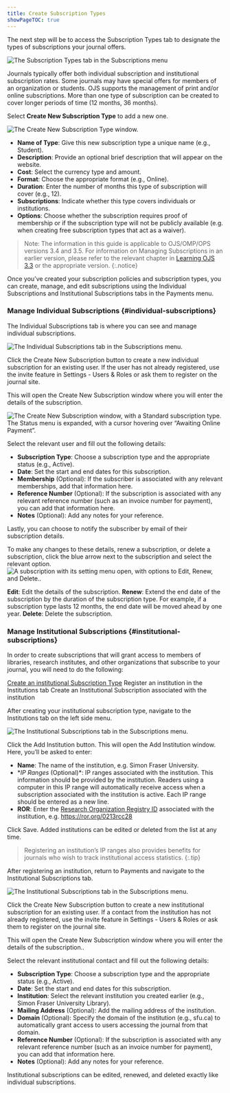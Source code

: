 ```yaml
---
title: Create Subscription Types
showPageTOC: true
---
```


The next step will be to access the Subscription Types tab to designate the types of subscriptions your journal offers.

![The Subscription Types tab in the Subscriptions menu](./assets/subscription-types-3.5.png)

Journals typically offer both individual subscription and institutional subscription rates. Some journals may have special offers for members of an organization or students. OJS supports the management of print and/or online subscriptions. More than one type of subscription can be created to cover longer periods of time (12 months, 36 months).

Select **Create New Subscription Type** to add a new one.

![The Create New Subscription Type window.](./assets/subscription-types-create-3.5.png)

* **Name of Type**: Give this new subscription type a unique name (e.g., Student).
* **Description**: Provide an optional brief description that will appear on the website.
* **Cost**: Select the currency type and amount.
* **Format**: Choose the appropriate format (e.g., Online).
* **Duration**: Enter the number of months this type of subscription will cover (e.g., 12).
* **Subscriptions**: Indicate whether this type covers individuals or institutions.
* **Options**: Choose whether the subscription requires proof of membership or if the subscription type will not be publicly available (e.g. when creating free subscription types that act as a waiver).

>Note: The information in this guide is applicable to OJS/OMP/OPS versions 3.4 and 3.5. For information on Managing Subscriptions in an earlier version, please refer to the relevant chapter in [Learning OJS 3.3](https://docs.pkp.sfu.ca/learning-ojs/3.3/en/subscriptions) or the appropriate version.
{:.notice} 

Once you’ve created your subscription policies and subscription types, you can create, manage, and edit subscriptions using the Individual Subscriptions and Institutional Subscriptions tabs in the Payments menu.

### Manage Individual Subscriptions {#individual-subscriptions}

The Individual Subscriptions tab is where you can see and manage individual subscriptions.

![The Individual Subscriptions tab in the Subscriptions menu.](./assets/individual-tab-3.5.png)


Click the Create New Subscription button to create a new individual subscription for an existing user. If the user has not already registered, use the invite feature in Settings - Users & Roles or ask them to register on the journal site. 

This will open the Create New Subscription window where you will enter the details of the subscription.

![The Create New Subscription window, with a Standard subscription type. The Status menu is expanded, with a cursor hovering over “Awaiting Online Payment”.](./assets/new-individual-3.5.png)


Select the relevant user and fill out the following details:

* **Subscription Type**: Choose a subscription type and the appropriate status (e.g., Active).
* **Date**: Set the start and end dates for this subscription.
* **Membership** (Optional): If the subscriber is associated with any relevant memberships, add that information here.
* **Reference Number** (Optional): If the subscription is associated with any relevant reference number (such as an invoice number for payment), you can add that information here.
* **Notes** (Optional): Add any notes for your reference.

Lastly, you can choose to notify the subscriber by email of their subscription details.


To make any changes to these details, renew a subscription, or delete a subscription, click the blue arrow next to the subscription and select the relevant option.
![A subscription with its setting menu open, with options to Edit, Renew, and Delete..](./assets/subscription-edit-menu-3.5.png)

**Edit**: Edit the details of the subscription.
**Renew**: Extend the end date of the subscription by the duration of the subscription type. For example, if a subscription type lasts 12 months, the end date will be moved ahead by one year.
**Delete**: Delete the subscription.


### Manage Institutional Subscriptions {#institutional-subscriptions}

In order to create subscriptions that will grant access to members of libraries, research institutes, and other organizations that subscribe to your journal, you will need to do the following:

[Create an institutional Subscription Type](#subscription-types)
Register an institution in the Institutions tab
Create an Institutional Subscription associated with the institution

After creating your institutional subscription type, navigate to the Institutions tab on the left side menu.

![The Institutional Subscriptions tab in the Subscriptions menu.](./assets/institution-add-3.5.png)


Click the Add Institution button. This will open the Add Institution window. Here, you’ll be asked to enter:
* **Name**: The name of the institution, e.g. Simon Fraser University.
* **IP Ranges* (Optional)*: IP ranges associated with the institution. This information should be provided by the institution. Readers using a computer in this IP range will automatically receive access when a subscription associated with the institution is active. Each IP range should be entered as a new line.
* **ROR**: Enter the [Research Organization Registry ID](https://ror.org/) associated with the institution, e.g. https://ror.org/0213rcc28 

Click Save. Added institutions can be edited or deleted from the list at any time.

>Registering an institution’s IP ranges also provides benefits for journals who wish to track institutional access statistics.
{:.tip}


After registering an institution, return to Payments and navigate to the Institutional Subscriptions tab.

![The Institutional Subscriptions tab in the Subscriptions menu.](./assets/institutional-tab-3.5.png)

Click the Create New Subscription button to create a new institutional subscription for an existing user. If a contact from the institution has not already registered, use the invite feature in Settings - Users & Roles or ask them to register on the journal site.

This will open the Create New Subscription window where you will enter the details of the subscription..

Select the relevant institutional contact and fill out the following details:

* **Subscription Type**: Choose a subscription type and the appropriate status (e.g., Active).
* **Date**: Set the start and end dates for this subscription.
* **Institution**: Select the relevant institution you created earlier (e.g., Simon Fraser University Library).
* **Mailing Address** (Optional): Add the mailing address of the institution.
* **Domain** (Optional): Specify the domain of the institution (e.g., sfu.ca) to automatically grant access to users accessing the journal from that domain.
* **Reference Number** (Optional): If the subscription is associated with any relevant reference number (such as an invoice number for payment), you can add that information here.
* **Notes** (Optional): Add any notes for your reference.

Institutional subscriptions can be edited, renewed, and deleted exactly like individual subscriptions.


